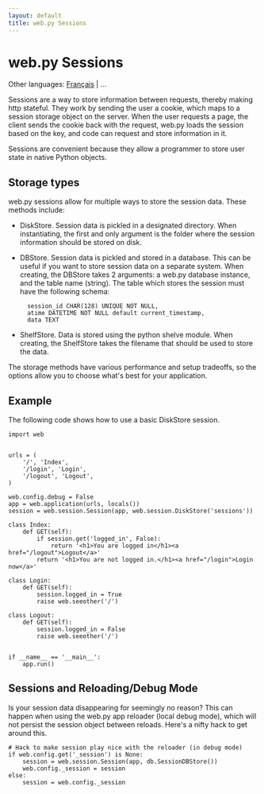 ```yaml
---
layout: default
title: web.py Sessions
---
```


# web.py Sessions

Other languages: [Français](/sessions/fr) | ...

Sessions are a way to store information between requests, thereby making http stateful.  They work by sending the user a cookie, which maps to a session storage object on the server.  When the user requests a page, the client sends the cookie back with the request, web.py loads the session based on the key, and code can request and store information in it.

Sessions are convenient because they allow a programmer to store user state in native Python objects.

## Storage types

web.py sessions allow for multiple ways to store the session data.  These methods include:

* DiskStore. Session data is pickled in a designated directory. When instantiating, the first and only argument is the folder where the session information should be stored on disk.
* DBStore. Session data is pickled and stored in a database.  This can be useful if you want to store session data on a separate system. When creating, the DBStore takes 2 arguments: a web.py database instance, and the table name (string). The table which stores the session must have the following schema:

        session_id CHAR(128) UNIQUE NOT NULL,
        atime DATETIME NOT NULL default current_timestamp,
        data TEXT

* ShelfStore. Data is stored using the python shelve module. When creating, the ShelfStore takes the filename that should be used to store the data.

The storage methods have various performance and setup tradeoffs, so the options allow you to choose what's best for your application.

## Example

The following code shows how to use a basic DiskStore session.

    import web
    
    
    urls = (
        '/', 'Index',
        '/login', 'Login',
        '/logout', 'Logout',
    )
    
    web.config.debug = False
    app = web.application(urls, locals())
    session = web.session.Session(app, web.session.DiskStore('sessions'))      
    
    class Index:
        def GET(self):
            if session.get('logged_in', False):
                return '<h1>You are logged in</h1><a href="/logout">Logout</a>'
            return '<h1>You are not logged in.</h1><a href="/login">Login now</a>'
    
    class Login:
        def GET(self):
            session.logged_in = True
            raise web.seeother('/')
    
    class Logout:
        def GET(self):
            session.logged_in = False
            raise web.seeother('/')
    
    
    if __name__ == '__main__':
        app.run()

## Sessions and Reloading/Debug Mode

Is your session data disappearing for seemingly no reason? This can happen when using the web.py app reloader (local debug mode), which will not persist the session object between reloads. Here's a nifty hack to get around this.

    # Hack to make session play nice with the reloader (in debug mode)
    if web.config.get('_session') is None:
        session = web.session.Session(app, db.SessionDBStore())
        web.config._session = session
    else:
        session = web.config._session
